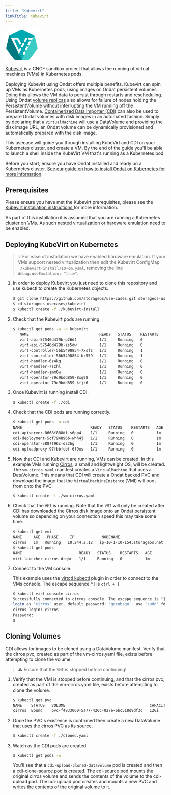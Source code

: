 ```yaml
---
title: "Kubevirt"
linkTitle: Kubevirt
---
```


![image](/images/docs/explore/kubevirt.png)

[Kubevirt](https://kubevirt.io) is a CNCF sandbox project that allows the
running of virtual machines (VMs) in Kubernetes pods.

Deploying Kubevirt using Ondat offers multiple benefits. Kubevirt can spin
up VMs as Kubernetes pods, using images on Ondat persistent volumes. Doing
this allows the VM data to persist through restarts and rescheduling. Using
Ondat [volume
replicas](/docs/concepts/replication) also allows for
failure of nodes holding the PersistentVolume without interrupting the VM
running off the PersistentVolume. [Containerized Data Importer
(CDI)](https://github.com/kubevirt/containerized-data-importer) can also be
used to prepare Ondat volumes with disk images in an automated fashion.
Simply by declaring that a `VirtualMachine` will use a DataVolume and providing
the disk image URL, an Ondat volume can be dynamically provisioned and
automatically prepared with the disk image.

This usecase will guide you through installing KubeVirt and CDI on your
Kubernetes cluster, and create a VM. By the end of the guide you'll be able to
launch a shell inside the KubeVirt VM that's running as a Kubernetes pod.

Before you start, ensure you have Ondat installed and ready on a Kubernetes
cluster. [See our guide on how to install Ondat on Kubernetes for more
information](/docs/install/kubernetes).

## Prerequisites

Please ensure you have met the Kubevirt prerequisites, please see the [
Kubevirt installation instructions
](https://kubevirt.io/user-guide/docs/latest/administration/intro.html) for
more information.

As part of this installation it is assumed that you are running a Kubernetes
cluster on VMs. As such nested virtualization or hardware emulation need to be
enabled.

## Deploying KubeVirt on Kubernetes

> 💡 For ease of installation we have enabled hardware emulation. If your VMs
> support nested virtualization then edit the Kubevirt ConfigMap
> `./kubevirt-install/10-cm.yaml`, removing the line `debug.useEmulation:
> "true"`.

1. In order to deploy Kubevirt you just need to clone this repository and use
   kubectl to create the Kubernetes objects.

   ```bash
   $ git clone https://github.com/storageos/use-cases.git storageos-usecases
   $ cd storageos-usecases/kubevirt
   $ kubectl create -f ./kubevirt-install
   ```
1. Check that the Kubevirt pods are running.

   ```bash
   $ kubectl get pods -w -n kubevirt
      NAME                               READY   STATUS    RESTARTS   AGE
      virt-api-57546d479b-p26d4          1/1     Running   0          1m
      virt-api-57546d479b-zs5dw          1/1     Running   0          1m
      virt-controller-56b5498854-7xsfz   1/1     Running   1          1m
      virt-controller-56b5498854-bz559   1/1     Running   1          1m
      virt-handler-6z4kq                 1/1     Running   0          1m
      virt-handler-7szhl                 1/1     Running   0          1m
      virt-handler-jmm6w                 1/1     Running   0          1m
      virt-operator-79c9bdd859-8xq98     1/1     Running   0          1m
      virt-operator-79c9bdd859-kfjz6     1/1     Running   0          1m
   ```

1. Once Kubevirt is running install CDI.

   ```bash
   $ kubectl create -f ./cdi
   ```

1. Check that the CDI pods are running correctly.

   ```bash
   $ kubectl get pods -n cdi
   NAME                              READY   STATUS    RESTARTS   AGE
   cdi-apiserver-8668f888df-s6pp4    1/1     Running   0          1m
   cdi-deployment-5cf794896b-whh4j   1/1     Running   0          1m
   cdi-operator-5887f96c-dz2hg       1/1     Running   0          1m
   cdi-uploadproxy-97fbbfcbf-6f9xs   1/1     Running   0          1m
   ```

1. Now that CDI and Kubevirt are running, VMs can be created. In this example
   VMs running [Cirros](https://launchpad.net/cirros/), a small and lightweight
   OS, will be created.  The `vm-cirros.yaml` manifest creates a
   `VirtualMachine` that uses a DataVolume. This means that CDI will create a
   Ondat backed PVC and download the image that the
   `VirtualMachineInstance` (VMI) will boot from onto the PVC.

   ```bash
   $ kubectl create -f ./vm-cirros.yaml
   ```

1. Check that the `VMI` is running. Note that the
   `VMI` will only be created after CDI has downloaded the
   Cirros disk image onto an Ondat persistent volume so depending on your
   connection speed this may take some time.

   ```bash
   $ kubectl get vmi
   NAME     AGE   PHASE     IP            NODENAME
   cirros   1m   Running   10.244.2.12   ip-10-1-10-154.storageos.net
   $ kubectl get pods
   NAME                         READY   STATUS    RESTARTS   AGE
   virt-launcher-cirros-drqhr   1/1     Running   0          1m
   ```

1. Connect to the VM console.

    This example uses the [virtctl
   kubectl](https://kubevirt.io/quickstart_minikube/#install-virtctl) plugin in
   order to connect to the VMs console. The escape sequence `^]` is `ctrl + ]`

   ```bash
   $ kubectl virt console cirros
   Successfully connected to cirros console. The escape sequence is ^]
   login as 'cirros' user. default password: 'gocubsgo'. use 'sudo' for root.
   cirros login: cirros
   Password:
   $
   ```

## Cloning Volumes

CDI allows for images to be cloned using a DataVolume manifest. Verify that the
cirros pvc, created as part of the vm-cirros.yaml file, exists before
attempting to clone the volume.

> ⚠️ Ensure that the `VMI` is stopped before continuing!

1. Verify that the VMI is stopped before continuing, and that the cirros pvc,
   created as part of the vm-cirros.yaml file, exists before attempting to
   clone the volume.

   ```bash
   $ kubectl get pvc
   NAME    STATUS   VOLUME                                     CAPACITY   ACCESS MODES   STORAGECLASS   AGE
   cirros  Bound    pvc-f4833060-5a77-420c-927e-6bc518d9df3c   12Gi       RWO            storageos       1m
   ```

1. Once the PVC's existence is confirmed then create a new DataVolume that uses the cirros PVC as its source.

   ```bash
   $ kubectl create -f ./cloned.yaml
   ```

1. Watch as the CDI pods are created.
   ```bash
   $ kubectl get pods -w
   ```

   You'll see that a `cdi-upload-cloned-datavolume` pod is created and then a
   cdi-clone-source pod is created. The cdi-source pod mounts the original
   cirros volume and sends the contents of the volume to the cdi-upload pod.
   The cdi-upload pod creates and mounts a new PVC and writes the contents of
   the original volume to it.
